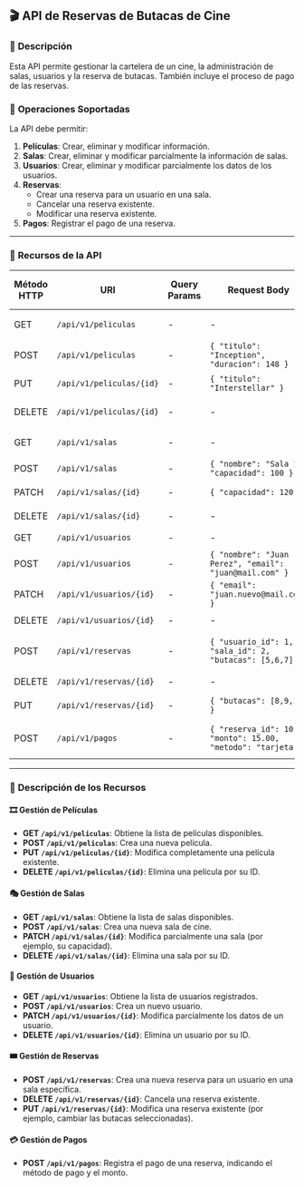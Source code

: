## 🎬 **API de Reservas de Butacas de Cine**

### 📌 **Descripción**
Esta API permite gestionar la cartelera de un cine, la administración de salas, usuarios y la reserva de butacas. También incluye el proceso de pago de las reservas.

### 📌 **Operaciones Soportadas**
La API debe permitir:
1. **Películas**: Crear, eliminar y modificar información.
2. **Salas**: Crear, eliminar y modificar parcialmente la información de salas.
3. **Usuarios**: Crear, eliminar y modificar parcialmente los datos de los usuarios.
4. **Reservas**:
    - Crear una reserva para un usuario en una sala.
    - Cancelar una reserva existente.
    - Modificar una reserva existente.
5. **Pagos**: Registrar el pago de una reserva.

---

### 📌 **Recursos de la API**

| Método HTTP | URI                                  | Query Params       | Request Body                          | Response Body                                  | Códigos HTTP de respuesta |
|------------|--------------------------------------|--------------------|--------------------------------------|-----------------------------------------------|---------------------------|
| GET        | `/api/v1/peliculas`                 | -                  | -                                    | `[{"id": 1, "titulo": "Inception", "duracion": 148}]` | 200 |
| POST       | `/api/v1/peliculas`                 | -                  | `{ "titulo": "Inception", "duracion": 148 }` | `{ "id": 1, "titulo": "Inception" }` | 201, 400 |
| PUT        | `/api/v1/peliculas/{id}`            | -                  | `{ "titulo": "Interstellar" }`       | `{ "id": 1, "titulo": "Interstellar" }` | 200, 400, 404 |
| DELETE     | `/api/v1/peliculas/{id}`            | -                  | -                                    | `{ "mensaje": "Película eliminada" }` | 200, 404 |
| GET        | `/api/v1/salas`                     | -                  | -                                    | `[{"id": 1, "nombre": "Sala 1", "capacidad": 100}]` | 200 |
| POST       | `/api/v1/salas`                     | -                  | `{ "nombre": "Sala 1", "capacidad": 100 }` | `{ "id": 1, "nombre": "Sala 1" }` | 201, 400 |
| PATCH      | `/api/v1/salas/{id}`                | -                  | `{ "capacidad": 120 }`               | `{ "id": 1, "capacidad": 120 }` | 200, 400, 404 |
| DELETE     | `/api/v1/salas/{id}`                | -                  | -                                    | `{ "mensaje": "Sala eliminada" }` | 200, 404 |
| GET        | `/api/v1/usuarios`                  | -                  | -                                    | `[{"id": 1, "nombre": "Juan Perez"}]` | 200 |
| POST       | `/api/v1/usuarios`                  | -                  | `{ "nombre": "Juan Perez", "email": "juan@mail.com" }` | `{ "id": 1, "nombre": "Juan Perez" }` | 201, 400 |
| PATCH      | `/api/v1/usuarios/{id}`             | -                  | `{ "email": "juan.nuevo@mail.com" }` | `{ "id": 1, "email": "juan.nuevo@mail.com" }` | 200, 400, 404 |
| DELETE     | `/api/v1/usuarios/{id}`             | -                  | -                                    | `{ "mensaje": "Usuario eliminado" }` | 200, 404 |
| POST       | `/api/v1/reservas`                  | -                  | `{ "usuario_id": 1, "sala_id": 2, "butacas": [5,6,7] }` | `{ "id": 10, "usuario_id": 1, "sala_id": 2, "butacas": [5,6,7] }` | 201, 400 |
| DELETE     | `/api/v1/reservas/{id}`             | -                  | -                                    | `{ "mensaje": "Reserva cancelada" }` | 200, 404 |
| PUT        | `/api/v1/reservas/{id}`             | -                  | `{ "butacas": [8,9,10] }`            | `{ "id": 10, "butacas": [8,9,10] }` | 200, 400, 404 |
| POST       | `/api/v1/pagos`                     | -                  | `{ "reserva_id": 10, "monto": 15.00, "metodo": "tarjeta" }` | `{ "mensaje": "Pago registrado", "estado": "Confirmado" }` | 201, 400 |

---

### 📌 **Descripción de los Recursos**

#### 🎞️ **Gestión de Películas**
- **GET `/api/v1/peliculas`**: Obtiene la lista de películas disponibles.
- **POST `/api/v1/peliculas`**: Crea una nueva película.
- **PUT `/api/v1/peliculas/{id}`**: Modifica completamente una película existente.
- **DELETE `/api/v1/peliculas/{id}`**: Elimina una película por su ID.

#### 🎭 **Gestión de Salas**
- **GET `/api/v1/salas`**: Obtiene la lista de salas disponibles.
- **POST `/api/v1/salas`**: Crea una nueva sala de cine.
- **PATCH `/api/v1/salas/{id}`**: Modifica parcialmente una sala (por ejemplo, su capacidad).
- **DELETE `/api/v1/salas/{id}`**: Elimina una sala por su ID.

#### 👤 **Gestión de Usuarios**
- **GET `/api/v1/usuarios`**: Obtiene la lista de usuarios registrados.
- **POST `/api/v1/usuarios`**: Crea un nuevo usuario.
- **PATCH `/api/v1/usuarios/{id}`**: Modifica parcialmente los datos de un usuario.
- **DELETE `/api/v1/usuarios/{id}`**: Elimina un usuario por su ID.

#### 🎟️ **Gestión de Reservas**
- **POST `/api/v1/reservas`**: Crea una nueva reserva para un usuario en una sala específica.
- **DELETE `/api/v1/reservas/{id}`**: Cancela una reserva existente.
- **PUT `/api/v1/reservas/{id}`**: Modifica una reserva existente (por ejemplo, cambiar las butacas seleccionadas).

#### 💳 **Gestión de Pagos**
- **POST `/api/v1/pagos`**: Registra el pago de una reserva, indicando el método de pago y el monto.

